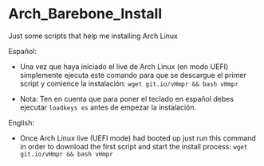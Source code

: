 # Arch_Barebone_Install
Just some scripts that help me installing Arch Linux

Español:
- Una vez que haya iniciado el live de Arch Linux (en modo UEFI) simplemente ejecuta este comando para que se descargue el primer script y comience la instalación: `wget git.io/vHmpr && bash vHmpr`
* Nota: Ten en cuenta que para poner el teclado en español debes ejecutar `loadkeys es` antes de empezar la instalación.


English:
- Once Arch Linux live (UEFI mode) had booted up just run this command in order to download the first script and start the install process: `wget git.io/vHmpr && bash vHmpr`
